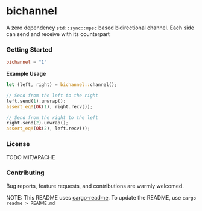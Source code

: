 # bichannel

A zero dependency `std::sync::mpsc` based bidirectional channel. Each side can send
and receive with its counterpart

### Getting Started

```toml
bichannel = "1"
```

**Example Usage**

```rust
let (left, right) = bichannel::channel();

// Send from the left to the right
left.send(1).unwrap();
assert_eq!(Ok(1), right.recv());

// Send from the right to the left
right.send(2).unwrap();
assert_eq!(Ok(2), left.recv());
```

### License
TODO MIT/APACHE

### Contributing

Bug reports, feature requests, and contributions are warmly welcomed.

NOTE: This README uses [cargo-readme](https://github.com/livioribeiro/cargo-readme). To
update the README, use `cargo readme > README.md`
